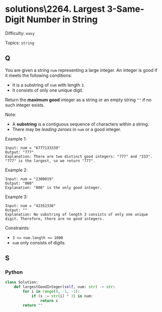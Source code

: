 # solutions\2264. Largest 3-Same-Digit Number in String

Difficulty: `easy`

Topics: `string`

## Q

You are given a string `num` representing a large integer. An integer is good if it meets the following conditions:

- It is a substring of `num` with length `3`.
- It consists of only one unique digit.

Return the **maximum good** integer as a string or an empty string `""` if no such integer exists.

Note:

- A **substring** is a contiguous sequence of characters within a string.
- There may be _leading zeroes_ in `num` or a good integer.

Example 1:

```
Input: num = "6777133339"
Output: "777"
Explanation: There are two distinct good integers: "777" and "333".
"777" is the largest, so we return "777".
```

Example 2:

```
Input: num = "2300019"
Output: "000"
Explanation: "000" is the only good integer.
```

Example 3:

```
Input: num = "42352338"
Output: ""
Explanation: No substring of length 3 consists of only one unique digit. Therefore, there are no good integers.
```

Constraints:

- `3 <= num.length <= 1000`
- `num` only consists of digits.

## S

### Python

```python
class Solution:
    def largestGoodInteger(self, num: str) -> str:
        for i in range(9, -1, -1):
            if (s := str(i) * 3) in num:
                return s
        return ""
```
